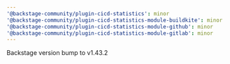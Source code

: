 ```yaml
---
'@backstage-community/plugin-cicd-statistics': minor
'@backstage-community/plugin-cicd-statistics-module-buildkite': minor
'@backstage-community/plugin-cicd-statistics-module-github': minor
'@backstage-community/plugin-cicd-statistics-module-gitlab': minor
---
```


Backstage version bump to v1.43.2
